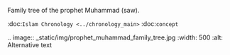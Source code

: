 
Family tree of the prophet Muhammad (saw).

:doc:`Islam Chronology <../chronology_main>`
:doc:`concept`

.. image:: _static/img/prophet_muhammad_family_tree.jpg
  :width: 500
  :alt: Alternative text